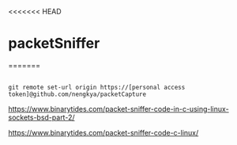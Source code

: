<<<<<<< HEAD
# packetSniffer  
=======
##
    git remote set-url origin https://[personal access token]@github.com/nengkya/packetCapture  
  
https://www.binarytides.com/packet-sniffer-code-in-c-using-linux-sockets-bsd-part-2/  

https://www.binarytides.com/packet-sniffer-code-c-linux/
